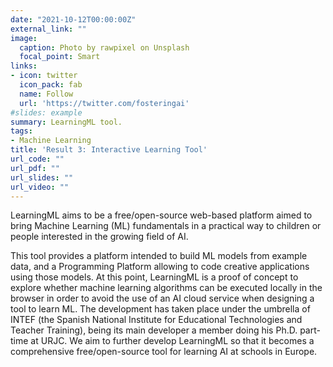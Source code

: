 ```yaml
---
date: "2021-10-12T00:00:00Z"
external_link: ""
image:
  caption: Photo by rawpixel on Unsplash
  focal_point: Smart
links:
- icon: twitter
  icon_pack: fab
  name: Follow
  url: 'https://twitter.com/fosteringai'
#slides: example
summary: LearningML tool.
tags:
- Machine Learning
title: 'Result 3: Interactive Learning Tool'
url_code: ""
url_pdf: ""
url_slides: ""
url_video: ""
---
```


LearningML aims to be a free/open-source web-based platform aimed to bring Machine Learning (ML) fundamentals in a practical way to children or people interested in the growing field of AI. 

This tool provides a platform intended to build ML models from example data, and a Programming Platform allowing to code creative applications using those models. At this point, LearningML is a proof of concept to explore whether machine learning algorithms can be executed locally in the browser in order to avoid the use of an AI cloud service when designing a tool to learn ML. The development has taken place under the umbrella of INTEF (the Spanish National Institute for Educational Technologies and Teacher Training), being its main developer a member doing his Ph.D. part-time at URJC. We aim to further develop LearningML so that it becomes a comprehensive free/open-source tool for learning AI at schools in Europe.
